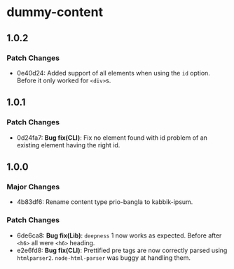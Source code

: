 # dummy-content

## 1.0.2

### Patch Changes

- 0e40d24: Added support of all elements when using the `id` option. Before it only worked for `<div>`s.

## 1.0.1

### Patch Changes

- 0d24fa7: **Bug fix(CLI)**: Fix no element found with id problem of an existing element having the right id.

## 1.0.0

### Major Changes

- 4b83df6: Rename content type prio-bangla to kabbik-ipsum.

### Patch Changes

- 6de6ca8: **Bug fix(Lib)**: `deepness` 1 now works as expected. Before after `<h6>` all were `<h6>` heading.
- e2e6fd8: **Bug fix(CLI)**: Prettified pre tags are now correctly parsed using `htmlparser2`. `node-html-parser` was buggy at handling them.
